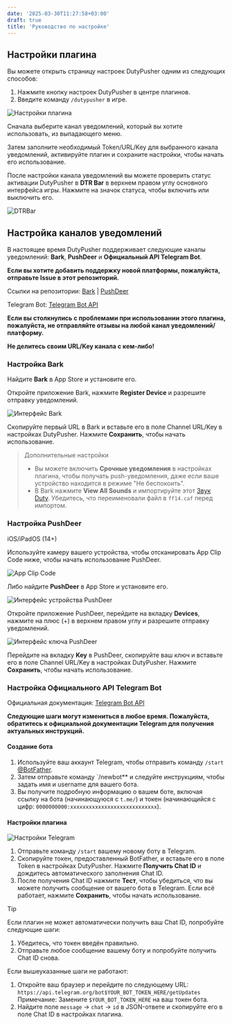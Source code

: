 ```yaml
---
date: '2025-03-30T11:27:58+03:00'
draft: true
title: 'Руководство по настройке'
---
```


## Настройки плагина

Вы можете открыть страницу настроек DutyPusher одним из следующих способов:

1. Нажмите кнопку настроек DutyPusher в центре плагинов.
2. Введите команду `/dutypusher` в игре.

![Настройки плагина](https://github.com/MorCherlf/FFXIVDutyPusher/blob/master/Resources/img/settings-ru.png?raw=true)

Сначала выберите канал уведомлений, который вы хотите использовать, из выпадающего меню.

Затем заполните необходимый Token/URL/Key для выбранного канала уведомлений, активируйте плагин и сохраните настройки, чтобы начать его использование.

После настройки канала уведомлений вы можете проверить статус активации DutyPusher в **DTR Bar** в верхнем правом углу основного интерфейса игры. Нажмите на значок статуса, чтобы включить или выключить его.

![DTRBar](https://github.com/MorCherlf/FFXIVDutyPusher/blob/master/Resources/img/dtrbar-ru.png?raw=true)

## Настройка каналов уведомлений

В настоящее время DutyPusher поддерживает следующие каналы уведомлений: **Bark**, **PushDeer** и **Официальный API Telegram Bot**.

**Если вы хотите добавить поддержку новой платформы, пожалуйста, отправьте Issue в этот репозиторий.**

Ссылки на репозитории: [Bark](https://github.com/Finb/Bark) | [PushDeer](https://github.com/easychen/pushdeer)

Telegram Bot: [Telegram Bot API](https://core.telegram.org/bots/api)

**Если вы столкнулись с проблемами при использовании этого плагина, пожалуйста, не отправляйте отзывы на любой канал уведомлений/платформу.**

**Не делитесь своим URL/Key канала с кем-либо!**

### Настройка Bark

Найдите **Bark** в App Store и установите его.

Откройте приложение Bark, нажмите **Register Device** и разрешите отправку уведомлений.

![Интерфейс Bark](https://github.com/MorCherlf/FFXIVDutyPusher/blob/master/Resources/img/bark-en.jpg?raw=true)

Скопируйте первый URL в Bark и вставьте его в поле Channel URL/Key в настройках DutyPusher. Нажмите **Сохранить**, чтобы начать использование.

> Дополнительные настройки
>
> - Вы можете включить **Срочные уведомления** в настройках плагина, чтобы получать push-уведомления, даже если ваше устройство находится в режиме "Не беспокоить".
> - В Bark нажмите **View All Sounds** и импортируйте этот [Звук Duty](https://github.com/MorCherlf/FFXIVDutyPusher/raw/master/Resources/ff14.caf). Убедитесь, что переименовали файл в `ff14.caf` перед импортом.

### Настройка PushDeer

iOS/iPadOS (14+)

Используйте камеру вашего устройства, чтобы отсканировать App Clip Code ниже, чтобы начать использование PushDeer.

![App Clip Code](https://github.com/easychen/pushdeer/raw/main/doc/image/clipcode.png)

Либо найдите **PushDeer** в App Store и установите его.

![Интерфейс устройства PushDeer](https://github.com/MorCherlf/FFXIVDutyPusher/blob/master/Resources/img/pushdeer-device-en.png?raw=true)

Откройте приложение PushDeer, перейдите на вкладку **Devices**, нажмите на плюс (+) в верхнем правом углу и разрешите отправку уведомлений.

![Интерфейс ключа PushDeer](https://github.com/MorCherlf/FFXIVDutyPusher/blob/master/Resources/img/pushdeer-key-en.jpg?raw=true)

Перейдите на вкладку **Key** в PushDeer, скопируйте ваш ключ и вставьте его в поле Channel URL/Key в настройках DutyPusher. Нажмите **Сохранить**, чтобы начать использование.

### Настройка Официального API Telegram Bot

Официальная документация: [Telegram Bot API](https://core.telegram.org/bots#how-do-i-create-a-bot)

**Следующие шаги могут измениться в любое время. Пожалуйста, обратитесь к официальной документации Telegram для получения актуальных инструкций.**

#### Создание бота

1. Используйте ваш аккаунт Telegram, чтобы отправить команду `/start` [@BotFather](https://t.me/botfather).
2. Затем отправьте команду `/newbot** и следуйте инструкциям, чтобы задать имя и username для вашего бота.
3. Вы получите подробную информацию о вашем боте, включая ссылку на бота (начинающуюся с `t.me/`) и токен (начинающийся с цифр: `0000000000:xxxxxxxxxxxxxxxxxxxxxxxxxxxx`).

#### Настройки плагина

![Настройки Telegram](https://github.com/MorCherlf/FFXIVDutyPusher/blob/master/Resources/img/settings-ru-telegram.png?raw=true)

1. Отправьте команду `/start` вашему новому боту в Telegram.
2. Скопируйте токен, предоставленный BotFather, и вставьте его в поле Token в настройках DutyPusher. Нажмите **Получить Chat ID** и дождитесь автоматического заполнения Chat ID.
3. После получения Chat ID нажмите **Тест**, чтобы убедиться, что вы можете получить сообщение от вашего бота в Telegram. Если всё работает, нажмите **Сохранить**, чтобы начать использование.

> [!TIP]
>
> Если плагин не может автоматически получить ваш Chat ID, попробуйте следующие шаги:
>
> 1. Убедитесь, что токен введён правильно.
> 2. Отправьте любое сообщение вашему боту и попробуйте получить Chat ID снова.
>
> Если вышеуказанные шаги не работают:
>
> 1. Откройте ваш браузер и перейдите по следующему URL:
>    `https://api.telegram.org/bot$YOUR_BOT_TOKEN_HERE/getUpdates`
>    Примечание: Замените `$YOUR_BOT_TOKEN_HERE` на ваш токен бота.
> 2. Найдите поле `message` -> `chat` -> `id` в JSON-ответе и скопируйте его в поле Chat ID в настройках плагина.